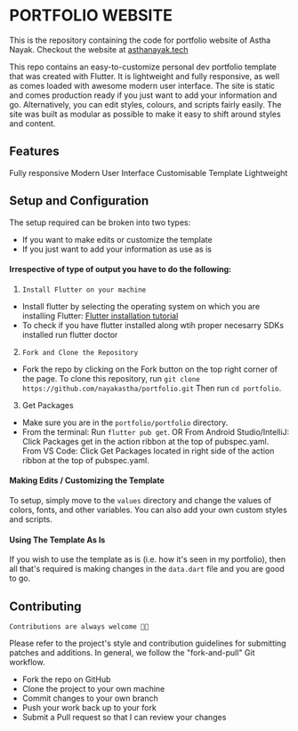 # PORTFOLIO WEBSITE
 This is the repository containing the code for portfolio website of Astha Nayak. Checkout the website at [asthanayak.tech](https://asthanayak.tech)

This repo contains an easy-to-customize personal dev portfolio template that was created with Flutter. It is lightweight and fully responsive, as well as comes loaded with awesome modern user interface. The site is static and comes production ready if you just want to add your information and go. Alternatively, you can edit styles, colours, and scripts fairly easily. The site was built as modular as possible to make it easy to shift around styles and content.

## Features
Fully responsive
Modern User Interface
Customisable Template
Lightweight

## Setup and Configuration
The setup required can be broken into two types:
- If you want to make edits or customize the template
- If you just want to add your information as use as is

#### Irrespective of type of output you have to do the following:
1. `Install Flutter on your machine`
- Install flutter by selecting the operating system on which you are installing Flutter: [Flutter installation tutorial](https://flutter.dev/docs/get-started/install)
- To check if you have flutter installed along wtih proper necesarry SDKs installed run flutter doctor

2. `Fork and Clone the Repository`
- Fork the repo by clicking on the Fork button on the top right corner of the page. To clone this repository, run `git clone https://github.com/nayakastha/portfolio.git` Then run `cd portfolio`.

3. Get Packages
- Make sure you are in the `portfolio/portfolio` directory.
- From the terminal: Run `flutter pub get`. OR
    From Android Studio/IntelliJ: Click Packages get in the action ribbon at the top of pubspec.yaml.
    From VS Code: Click Get Packages located in right side of the action ribbon at the top of pubspec.yaml.

#### Making Edits / Customizing the Template
To setup, simply move to the `values` directory and change the values of colors, fonts, and other variables. You can also add your own custom styles and scripts. 

#### Using The Template As Is
If you wish to use the template as is (i.e. how it's seen in my portfolio), then all that's required is making changes in the `data.dart` file and you are good to go.

## Contributing

`Contributions are always welcome 🎉🎉`

Please refer to the project's style and contribution guidelines for submitting patches and additions. In general, we follow the "fork-and-pull" Git workflow.
- Fork the repo on GitHub
- Clone the project to your own machine
- Commit changes to your own branch
- Push your work back up to your fork
- Submit a Pull request so that I can review your changes

